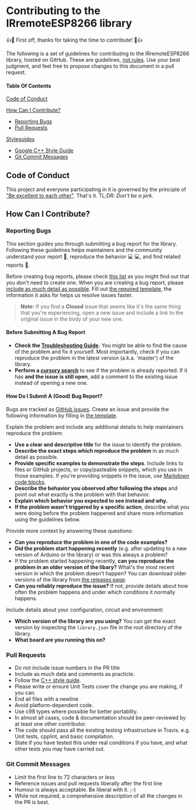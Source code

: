 # Contributing to the IRremoteESP8266 library

:+1::tada: First off, thanks for taking the time to contribute! :tada::+1:

The following is a set of guidelines for contributing to the IRremoteESP8266 library, hosted on GitHub. These are guidelines, [not rules](http://imgur.com/mSHi8). Use your best judgment, and feel free to propose changes to this document in a pull request.

#### Table Of Contents

[Code of Conduct](#code-of-conduct)

[How Can I Contribute?](#how-can-i-contribute)
  * [Reporting Bugs](#reporting-bugs)
  * [Pull Requests](#pull-requests)

[Styleguides](#styleguides)
  * [Google C++ Style Guide](https://google.github.io/styleguide/cppguide.html)
  * [Git Commit Messages](#git-commit-messages)


## Code of Conduct

This project and everyone participating in it is governed by the principle of ["Be excellent to each other"](http://www.imdb.com/title/tt0096928/quotes). That's it. TL;DR: _Don't be a jerk._

## How Can I Contribute?

### Reporting Bugs

This section guides you through submitting a bug report for the library. Following these guidelines helps maintainers and the community understand your report :pencil:, reproduce the behavior :computer: :computer:, and find related reports :mag_right:.

Before creating bug reports, please check [this list](#before-submitting-a-bug-report) as you might find out that you don't need to create one. When you are creating a bug report, please [include as much detail as possible](#how-do-i-submit-a-good-bug-report). Fill out [the required template](issue_template.md), the information it asks for helps us resolve issues faster.

> **Note:** If you find a **Closed** issue that seems like it's the same thing that you're experiencing, open a new issue and include a link to the original issue in the body of your new one.

#### Before Submitting A Bug Report

* **Check the [Troubleshooting Guide](https://github.com/markszabo/IRremoteESP8266/wiki/Troubleshooting-Guide).** You might be able to find the cause of the problem and fix it yourself. Most importantly, check if you can reproduce the problem in the latest version (a.k.a. 'master') of the library.
* **Perform a [cursory search](https://github.com/issues?q=+is%3Aissue+repo%3Amarkszabo/IRremoteESP8266)** to see if the problem is already reported. If it has **and the issue is still open**, add a comment to the existing issue instead of opening a new one.

#### How Do I Submit A (Good) Bug Report?

Bugs are tracked as [GitHub issues](https://guides.github.com/features/issues/). Create an issue and provide the following information by filling in [the template](issue_template.md).

Explain the problem and include any additional details to help maintainers reproduce the problem:

* **Use a clear and descriptive title** for the issue to identify the problem.
* **Describe the exact steps which reproduce the problem** in as much detail as possible.
* **Provide specific examples to demonstrate the steps**. Include links to files or GitHub projects, or copy/pasteable snippets, which you use in those examples. If you're providing snippets in the issue, use [Markdown code blocks](https://help.github.com/articles/markdown-basics/#multiple-lines).
* **Describe the behavior you observed after following the steps** and point out what exactly is the problem with that behavior.
* **Explain which behavior you expected to see instead and why.**
* **If the problem wasn't triggered by a specific action**, describe what you were doing before the problem happened and share more information using the guidelines below.

Provide more context by answering these questions:

* **Can you reproduce the problem in one of the code examples?**
* **Did the problem start happening recently** (e.g. after updating to a new version of Arduino or the library) or was this always a problem?
* If the problem started happening recently, **can you reproduce the problem in an older version of the libary?** What's the most recent version in which the problem doesn't happen? You can download older versions of the library from [the releases page](https://github.com/markszabo/IRremoteESP8266/releases).
* **Can you reliably reproduce the issue?** If not, provide details about how often the problem happens and under which conditions it normally happens.

Include details about your configuration, circuit and environment:

* **Which version of the library are you using?** You can get the exact version by inspecting the `library.json` file in the root directory of the library.
* **What board are you running this on?**

### Pull Requests

* Do not include issue numbers in the PR title
* Include as much data and comments as practicle.
* Follow the [C++ style guide](https://google.github.io/styleguide/cppguide.html).
* Please write or ensure Unit Tests cover the change you are making, if you can.
* End all files with a newline
* Avoid platform-dependent code.
* Use c98 types where possible for better portablity.
* In almost all cases, code & documentation should be peer-reviewed by at least one other contributor.
* The code should pass all the existing testing infrastructure in Travis. e.g. Unit tests, cpplint, and basic compilation.
* State if you have tested this under real conditions if you have, and what other tests you may have carried out.

### Git Commit Messages

* Limit the first line to 72 characters or less
* Reference issues and pull requests liberally after the first line
* Humour is always acceptable. Be liberal with it. ;-)
* While not required, a comprehensive description of all the changes in the PR is best.
